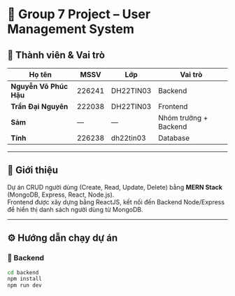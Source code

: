 # 🧩 Group 7 Project – User Management System

## 👥 Thành viên & Vai trò
| Họ tên | MSSV | Lớp | Vai trò |
|--------|-------|------|----------|
| **Nguyễn Võ Phúc Hậu** | 226241 | DH22TIN03 | Backend |
| **Trần Đại Nguyên** | 222038 | DH22TIN03 | Frontend |
| **Sảm** | — | — | Nhóm trưởng + Backend |
| **Tính** | 226238 | dh22tin03 | Database |

---

## 📘 Giới thiệu
Dự án CRUD người dùng (Create, Read, Update, Delete) bằng **MERN Stack** (MongoDB, Express, React, Node.js).  
Frontend được xây dựng bằng ReactJS, kết nối đến Backend Node/Express để hiển thị danh sách người dùng từ MongoDB.

---

## ⚙️ Hướng dẫn chạy dự án

### 🔹 Backend
```bash
cd backend
npm install
npm run dev
